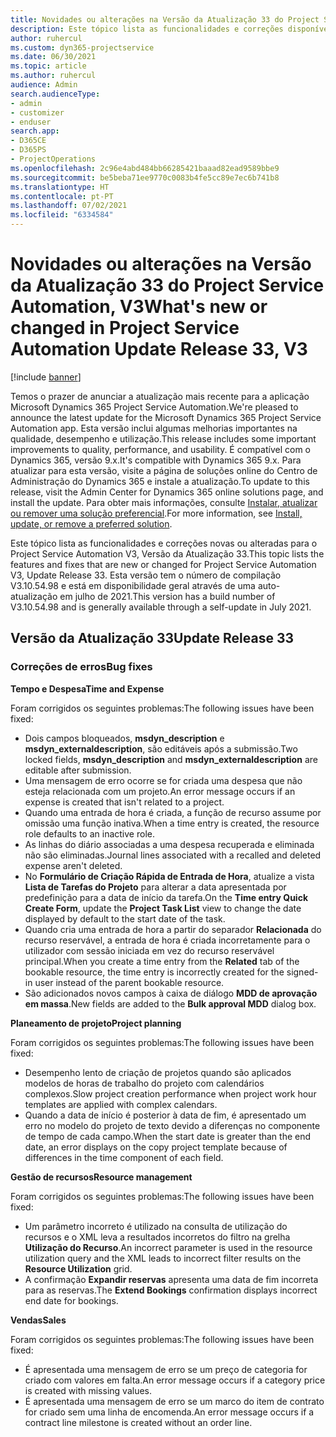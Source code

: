 ```yaml
---
title: Novidades ou alterações na Versão da Atualização 33 do Project Service Automation, V3
description: Este tópico lista as funcionalidades e correções disponíveis no Project Service Automation V3, Versão da Atualização 33, V3.
author: ruhercul
ms.custom: dyn365-projectservice
ms.date: 06/30/2021
ms.topic: article
ms.author: ruhercul
audience: Admin
search.audienceType:
- admin
- customizer
- enduser
search.app:
- D365CE
- D365PS
- ProjectOperations
ms.openlocfilehash: 2c96e4abd484bb66285421baaad82ead9589bbe9
ms.sourcegitcommit: be5beba71ee9770c0083b4fe5cc89e7ec6b741b8
ms.translationtype: HT
ms.contentlocale: pt-PT
ms.lasthandoff: 07/02/2021
ms.locfileid: "6334584"
---
```

# <a name="whats-new-or-changed-in-project-service-automation-update-release-33-v3"></a><span data-ttu-id="9a7f3-103">Novidades ou alterações na Versão da Atualização 33 do Project Service Automation, V3</span><span class="sxs-lookup"><span data-stu-id="9a7f3-103">What's new or changed in Project Service Automation Update Release 33, V3</span></span>

[!include [banner](../includes/psa-now-project-operations.md)]

<span data-ttu-id="9a7f3-104">Temos o prazer de anunciar a atualização mais recente para a aplicação Microsoft Dynamics 365 Project Service Automation.</span><span class="sxs-lookup"><span data-stu-id="9a7f3-104">We're pleased to announce the latest update for the Microsoft Dynamics 365 Project Service Automation app.</span></span> <span data-ttu-id="9a7f3-105">Esta versão inclui algumas melhorias importantes na qualidade, desempenho e utilização.</span><span class="sxs-lookup"><span data-stu-id="9a7f3-105">This release includes some important improvements to quality, performance, and usability.</span></span> <span data-ttu-id="9a7f3-106">É compatível com o Dynamics 365, versão 9.x.</span><span class="sxs-lookup"><span data-stu-id="9a7f3-106">It's compatible with Dynamics 365 9.x.</span></span> <span data-ttu-id="9a7f3-107">Para atualizar para esta versão, visite a página de soluções online do Centro de Administração do Dynamics 365 e instale a atualização.</span><span class="sxs-lookup"><span data-stu-id="9a7f3-107">To update to this release, visit the Admin Center for Dynamics 365 online solutions page, and install the update.</span></span> <span data-ttu-id="9a7f3-108">Para obter mais informações, consulte [Instalar, atualizar ou remover uma solução preferencial](/power-platform/admin/install-remove-preferred-solution).</span><span class="sxs-lookup"><span data-stu-id="9a7f3-108">For more information, see [Install, update, or remove a preferred solution](/power-platform/admin/install-remove-preferred-solution).</span></span>

<span data-ttu-id="9a7f3-109">Este tópico lista as funcionalidades e correções novas ou alteradas para o Project Service Automation V3, Versão da Atualização 33.</span><span class="sxs-lookup"><span data-stu-id="9a7f3-109">This topic lists the features and fixes that are new or changed for Project Service Automation V3, Update Release 33.</span></span> <span data-ttu-id="9a7f3-110">Esta versão tem o número de compilação V3.10.54.98 e está em disponibilidade geral através de uma auto-atualização em julho de 2021.</span><span class="sxs-lookup"><span data-stu-id="9a7f3-110">This version has a build number of V3.10.54.98 and is generally available through a self-update in July 2021.</span></span>

## <a name="update-release-33"></a><span data-ttu-id="9a7f3-111">Versão da Atualização 33</span><span class="sxs-lookup"><span data-stu-id="9a7f3-111">Update Release 33</span></span>

### <a name="bug-fixes"></a><span data-ttu-id="9a7f3-112">Correções de erros</span><span class="sxs-lookup"><span data-stu-id="9a7f3-112">Bug fixes</span></span>

<span data-ttu-id="9a7f3-113">**Tempo e Despesa**</span><span class="sxs-lookup"><span data-stu-id="9a7f3-113">**Time and Expense**</span></span>

<span data-ttu-id="9a7f3-114">Foram corrigidos os seguintes problemas:</span><span class="sxs-lookup"><span data-stu-id="9a7f3-114">The following issues have been fixed:</span></span>

- <span data-ttu-id="9a7f3-115">Dois campos bloqueados, **msdyn_description** e **msdyn_externaldescription**, são editáveis após a submissão.</span><span class="sxs-lookup"><span data-stu-id="9a7f3-115">Two locked fields, **msdyn_description** and **msdyn_externaldescription** are editable after submission.</span></span>
- <span data-ttu-id="9a7f3-116">Uma mensagem de erro ocorre se for criada uma despesa que não esteja relacionada com um projeto.</span><span class="sxs-lookup"><span data-stu-id="9a7f3-116">An error message occurs if an expense is created that isn't related to a project.</span></span>
- <span data-ttu-id="9a7f3-117">Quando uma entrada de hora é criada, a função de recurso assume por omissão uma função inativa.</span><span class="sxs-lookup"><span data-stu-id="9a7f3-117">When a time entry is created, the resource role defaults to an inactive role.</span></span>
- <span data-ttu-id="9a7f3-118">As linhas do diário associadas a uma despesa recuperada e eliminada não são eliminadas.</span><span class="sxs-lookup"><span data-stu-id="9a7f3-118">Journal lines associated with a recalled and deleted expense aren't deleted.</span></span>
- <span data-ttu-id="9a7f3-119">No **Formulário de Criação Rápida de Entrada de Hora**, atualize a vista **Lista de Tarefas do Projeto** para alterar a data apresentada por predefinição para a data de início da tarefa.</span><span class="sxs-lookup"><span data-stu-id="9a7f3-119">On the **Time entry Quick Create Form**, update the **Project Task List** view to change the date displayed by default to the start date of the task.</span></span>
- <span data-ttu-id="9a7f3-120">Quando cria uma entrada de hora a partir do separador **Relacionada** do recurso reservável, a entrada de hora é criada incorretamente para o utilizador com sessão iniciada em vez do recurso reservável principal.</span><span class="sxs-lookup"><span data-stu-id="9a7f3-120">When you create a time entry from the **Related** tab of the bookable resource, the time entry is incorrectly created for the signed-in user instead of the parent bookable resource.</span></span>
- <span data-ttu-id="9a7f3-121">São adicionados novos campos à caixa de diálogo **MDD de aprovação em massa**.</span><span class="sxs-lookup"><span data-stu-id="9a7f3-121">New fields are added to the **Bulk approval MDD** dialog box.</span></span>

<span data-ttu-id="9a7f3-122">**Planeamento de projeto**</span><span class="sxs-lookup"><span data-stu-id="9a7f3-122">**Project planning**</span></span>

<span data-ttu-id="9a7f3-123">Foram corrigidos os seguintes problemas:</span><span class="sxs-lookup"><span data-stu-id="9a7f3-123">The following issues have been fixed:</span></span>
- <span data-ttu-id="9a7f3-124">Desempenho lento de criação de projetos quando são aplicados modelos de horas de trabalho do projeto com calendários complexos.</span><span class="sxs-lookup"><span data-stu-id="9a7f3-124">Slow project creation performance when project work hour templates are applied with complex calendars.</span></span>
- <span data-ttu-id="9a7f3-125">Quando a data de início é posterior à data de fim, é apresentado um erro no modelo do projeto de texto devido a diferenças no componente de tempo de cada campo.</span><span class="sxs-lookup"><span data-stu-id="9a7f3-125">When the start date is greater than the end date, an error displays on the copy project template because of differences in the time component of each field.</span></span>

<span data-ttu-id="9a7f3-126">**Gestão de recursos**</span><span class="sxs-lookup"><span data-stu-id="9a7f3-126">**Resource management**</span></span>

<span data-ttu-id="9a7f3-127">Foram corrigidos os seguintes problemas:</span><span class="sxs-lookup"><span data-stu-id="9a7f3-127">The following issues have been fixed:</span></span>
- <span data-ttu-id="9a7f3-128">Um parâmetro incorreto é utilizado na consulta de utilização do recursos e o XML leva a resultados incorretos do filtro na grelha **Utilização do Recurso**.</span><span class="sxs-lookup"><span data-stu-id="9a7f3-128">An incorrect parameter is used in the resource utilization query and the XML leads to incorrect filter results on the **Resource Utilization** grid.</span></span>
- <span data-ttu-id="9a7f3-129">A confirmação **Expandir reservas** apresenta uma data de fim incorreta para as reservas.</span><span class="sxs-lookup"><span data-stu-id="9a7f3-129">The **Extend Bookings** confirmation displays incorrect end date for bookings.</span></span>

<span data-ttu-id="9a7f3-130">**Vendas**</span><span class="sxs-lookup"><span data-stu-id="9a7f3-130">**Sales**</span></span>

<span data-ttu-id="9a7f3-131">Foram corrigidos os seguintes problemas:</span><span class="sxs-lookup"><span data-stu-id="9a7f3-131">The following issues have been fixed:</span></span>
- <span data-ttu-id="9a7f3-132">É apresentada uma mensagem de erro se um preço de categoria for criado com valores em falta.</span><span class="sxs-lookup"><span data-stu-id="9a7f3-132">An error message occurs if a category price is created with missing values.</span></span>
- <span data-ttu-id="9a7f3-133">É apresentada uma mensagem de erro se um marco do item de contrato for criado sem uma linha de encomenda.</span><span class="sxs-lookup"><span data-stu-id="9a7f3-133">An error message occurs if a contract line milestone is created without an order line.</span></span>
